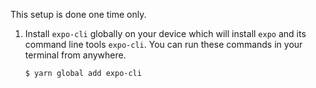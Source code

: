 This setup is done one time only.

1. Install `expo-cli` globally on your device which will install `expo` and its command line tools `expo-cli`. You can run these commands in your terminal from anywhere.

   ```shell
   $ yarn global add expo-cli
   ```
